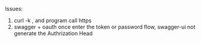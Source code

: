 Issues:
1. curl -k , and program call https 
2. swagger + oauth once enter the token or password flow, swagger-ui not generate the Authrization Head
